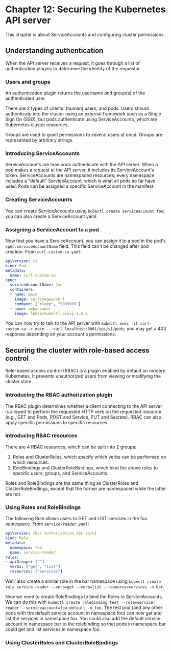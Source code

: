 # Chapter 12: Securing the Kubernetes API server

This chapter is about ServiceAccounts and configuring cluster permissions.

## Understanding authentication

When the API server receives a request, it goes through a list of authentication plugins to determine the identity of the requestor.

### Users and groups

An authentication plugin returns the username and group(s) of the authenticated user.

There are 2 types of clients: (human) users, and pods. Users should authenticate into the cluster using an external framework such as a Single Sign On (SSO), but pods authenticate using ServiceAccounts, which are Kubernetes cluster resources.

Groups are used to grant permissions to several users at once. Groups are represented by arbitrary strings.

### Introducing ServiceAccounts

ServiceAccounts are how pods authenticate with the API server. When a pod makes a request at the API server, it includes its ServiceAccount's token. ServiceAccounts are namespaced resources; every namespace includes a "default" ServiceAccount, which is what all pods so far have used. Pods can be assigned a specific ServiceAccount in the manifest.

### Creating ServiceAccounts

You can create ServiceAccounts using `kubectl create serviceaccount foo`; you can also create a ServiceAccount yaml.

### Assigning a ServiceAccount to a pod

Now that you have a ServiceAccount, you can assign it to a pod in the pod's `spec.serviceAccountName` field. This field can't be changed after pod creation. From `curl-custom-sa.yaml`:

```yaml
apiVersion: v1
kind: Pod
metadata:
  name: curl-custom-sa
spec:
  serviceAccountName: foo
  containers:
  - name: main
    image: curlimages/curl
    command: ["sleep", "9999999"]
  - name: ambassador
    image: luksa/kubectl-proxy:1.6.2
```

You can now try to talk to the API server with `kubectl exec -it curl-custom-sa -c main -- curl localhost:8001/api/v1/pods`; you may get a 403 response depending on your account's permissions.

## Securing the cluster with role-based access control

Role-based access control (RBAC) is a plugin enabled by default on modern Kubernetes. It prevents unauthorized users from viewing or modifying the cluster state.

### Introducing the RBAC authorization plugin

The RBAC plugin determines whether a client connecting to the API server is allowed to perform the requested HTTP verb on the requested resource (e.g., GET and Pods, POST and Service, PUT and Secrets). RBAC can also apply specific permissions to specific resources.

### Introducing RBAC resources

There are 4 RBAC resources, which can be split into 2 groups:

1. Roles and ClusterRoles, which specify which verbs can be performed on which resources.
1. RoleBindings and ClusterRoleBindings, which bind the above roles to specific users, groups, and ServiceAccounts.

Roles and RoleBindings are the same thing as ClusterRoles and ClusterRoleBindings, except that the former are namespaced while the latter are not.

### Using Roles and RoleBindings

The following Role allows users to GET and LIST services in the foo namespace. From `service-reader.yaml`:

```yaml
apiVersion: rbac.authorization.k8s.io/v1
kind: Role
metadata:
  namespace: foo
  name: service-reader
rules:
- apiGroups: [""]
  verbs: ["get", "list"]
  resources: ["services"]
```

We'll also create a similar role in the bar namespace using `kubectl create role service-reader --verb=get --verb=list --resource=services -n bar`.

Now we need to create RoleBindings to bind the Roles to ServiceAccounts. We can do this with `kubectl create rolebinding test --role=service-reader --serviceaccount=foo:default -n foo`. The test pod (and any other pods with the default service account in namespace foo) can now get and list the services in namespace foo. You could also add the default service account in namespace bar to the rolebinding so that pods in namespace bar could get and list services in namespace foo.

### Using ClusterRoles and ClusterRoleBindings


